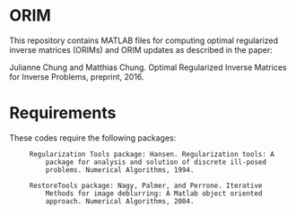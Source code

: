 # ORIM
This repository contains MATLAB files for computing optimal regularized inverse matrices (ORIMs) and ORIM updates as described in the paper: 

Julianne Chung and Matthias Chung. Optimal Regularized Inverse Matrices for Inverse Problems, preprint, 2016.

# Requirements
These codes require the following packages:
         
         Regularization Tools package: Hansen. Regularization tools: A
             package for analysis and solution of discrete ill-posed 
             problems. Numerical Algorithms, 1994.
             
         RestoreTools package: Nagy, Palmer, and Perrone. Iterative 
             Methods for image deblurring: A Matlab object oriented 
             approach. Numerical Algorithms, 2004.
